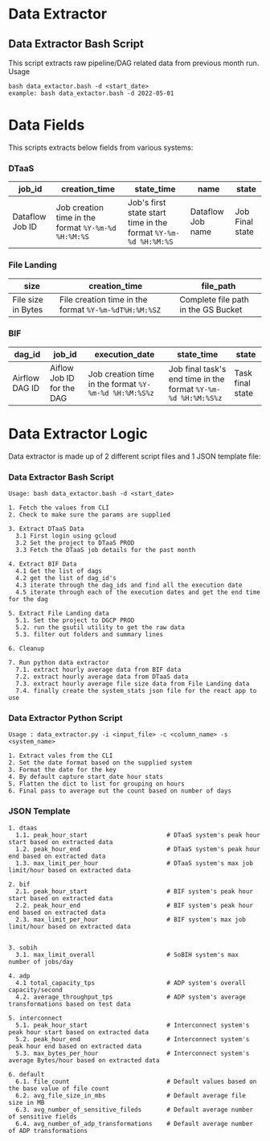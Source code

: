 # Data Extractor

## Data Extractor Bash Script
This script extracts raw pipeline/DAG related data from previous month run. Usage

```
bash data_extactor.bash -d <start_date>
example: bash data_extactor.bash -d 2022-05-01
```

# Data Fields
This scripts extracts below fields from various systems:

### DTaaS
|job_id|creation_time|state_time|name|state|
|------|-------------|----------|----|-----|
|Dataflow Job ID|Job creation time in the format ```%Y-%m-%d %H:%M:%S```|Job's first state start time in the format ```%Y-%m-%d %H:%M:%S```|Dataflow Job name|Job Final state|

### File Landing

|size|creation_time|file_path|
|------|-------------|----------|
|File size in Bytes|File creation time in the format ```%Y-%m-%dT%H:%M:%SZ```|Complete file path in the GS Bucket|

### BIF

|dag_id|job_id|execution_date|state_time|state|
|------|-------------|----------|----|-----|
|Airflow DAG ID|Aiflow Job ID for the DAG|Job creation time in the format ```%Y-%m-%d %H:%M:%S%z```|Job final task's end time in the format ```%Y-%m-%d %H:%M:%S%z```|Task final state|

# Data Extractor Logic

Data extractor is made up of 2 different script files and 1 JSON template file:

### Data Extractor Bash Script
    Usage: bash data_extactor.bash -d <start_date>

    1. Fetch the values from CLI
    2. Check to make sure the params are supplied

    3. Extract DTaaS Data
      3.1 First login using gcloud
      3.2 Set the project to DTaaS PROD
      3.3 Fetch the DTaaS job details for the past month

    4. Extract BIF Data
      4.1 Get the list of dags
      4.2 get the list of dag_id's
      4.3 iterate through the dag_ids and find all the execution date
      4.5 iterate through each of the execution dates and get the end time for the dag

    5. Extract File Landing data
      5.1. Set the project to DGCP PROD
      5.2. run the gsutil utility to get the raw data
      5.3. filter out folders and summary lines

    6. Cleanup

    7. Run python data extractor
      7.1. extract hourly average data from BIF data
      7.2. extract hourly average data from DTaaS data
      7.3. extract hourly average file size data from File Landing data
      7.4. finally create the system_stats json file for the react app to use

### Data Extractor Python Script

    Usage : data_extractor.py -i <input_file> -c <column_name> -s <system_name>

    1. Extract vales from the CLI
    2. Set the date format based on the supplied system
    3. Format the date for the key
    4. By default capture start_date hour stats
    5. Flatten the dict to list for grouping on hours
    6. Final pass to average out the count based on number of days


### JSON Template

    1. dtaas
      1.1. peak_hour_start                      # DTaaS system's peak hour start based on extracted data
      1.2. peak_hour_end                        # DTaaS system's peak hour end based on extracted data
      1.3. max_limit_per_hour                   # DTaaS system's max job limit/hour based on extracted data

    2. bif
      2.1. peak_hour_start                      # BIF system's peak hour start based on extracted data
      2.2. peak_hour_end                        # BIF system's peak hour end based on extracted data
      2.3. max_limit_per_hour                   # BIF system's max job limit/hour based on extracted data


    3. sobih
      3.1. max_limit_overall                    # SoBIH system's max number of jobs/day

    4. adp
      4.1 total_capacity_tps                    # ADP system's overall capacity/second
      4.2. average_throughput_tps               # ADP system's average transformations based on test data

    5. interconnect
      5.1. peak_hour_start                      # Interconnect system's peak hour start based on extracted data
      5.2. peak_hour_end                        # Interconnect system's peak hour end based on extracted data
      5.3. max_bytes_per_hour                   # Interconnect system's average Bytes/hour based on extracted data

    6. default
      6.1. file_count                           # Default values based on the base value of file count
      6.2. avg_file_size_in_mbs                 # Default average file size in MB
      6.3. avg_number_of_sensitive_fileds       # Default average number of sensitive fields
      6.4. avg_number_of_adp_transformations    # Default average number of ADP transformations
